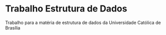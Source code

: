 # Trabalho Estrutura de Dados
 Trabalho para a matéria de estrutura de dados da Universidade Católica de Brasília
